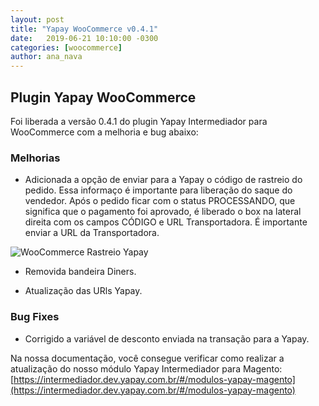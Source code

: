 ```yaml
---
layout: post
title: "Yapay WooCommerce v0.4.1"
date:   2019-06-21 10:10:00 -0300
categories: [woocommerce]
author: ana_nava
---
```


## Plugin Yapay WooCommerce 

Foi liberada a versão 0.4.1 do plugin Yapay Intermediador para WooCommerce com a melhoria e bug abaixo:

<!-- more -->


### **Melhorias**

* Adicionada a opção de enviar para a Yapay o código de rastreio do pedido. Essa informaço é importante para liberação do saque do vendedor. Após o pedido ficar com o status PROCESSANDO, que significa que o pagamento foi aprovado, é liberado o box na lateral direita com os campos CÓDIGO e URL Transportadora. É importante enviar a URL da Transportadora.

![WooCommerce Rastreio Yapay](https://yapaypagamentos.github.io/integracao-news/images/imgRastreioWooCommerce.png)


* Removida bandeira Diners.

* Atualização das URls Yapay.


### **Bug Fixes**

* Corrigido a variável de desconto enviada na transação para a Yapay.  




Na nossa documentação, você consegue verificar como realizar a atualização do nosso módulo Yapay Intermediador para Magento: [https://intermediador.dev.yapay.com.br/#/modulos-yapay-magento](https://intermediador.dev.yapay.com.br/#/modulos-yapay-magento)


